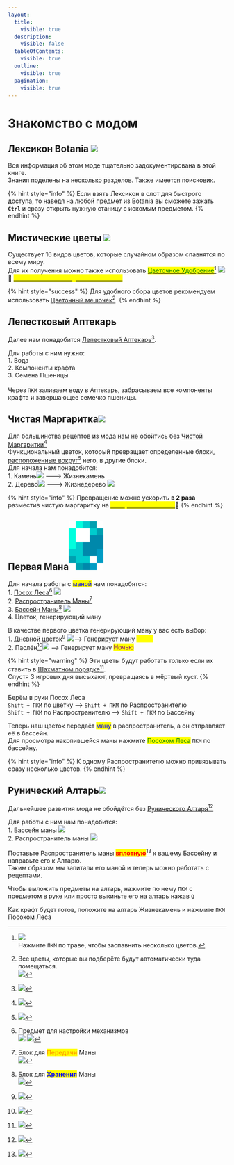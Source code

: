 ```yaml
---
layout:
  title:
    visible: true
  description:
    visible: false
  tableOfContents:
    visible: true
  outline:
    visible: true
  pagination:
    visible: true
---
```


# Знакомство с модом

## Лексикон Botania ![](https://ftbwiki.org/images/a/a6/Grid\_Lexica\_Botania.png)

Вся информация об этом моде тщательно задокументирована в этой книге. \
Знания поделены на несколько разделов. Также имеется поисковик.

{% hint style="info" %}
Если взять Лексикон в слот для быстрого доступа, то наведя на любой предмет из Botania вы сможете зажать **`Ctrl`** и сразу открыть нужную станицу с искомым предметом.
{% endhint %}

## Мистические цветы ![](https://cdn.discordapp.com/attachments/1125896171848732772/1126284817307271218/Mystical\_Flower.gif)

Существует 16 видов цветов, которые случайном образом спавнятся по всему миру.\
Для их получения можно также использовать [<mark style="color:green;">Цветочное Удобрение</mark>](#user-content-fn-1)[^1] ![](https://ftbwiki.org/images/6/65/Grid\_Floral\_Fertilizer.png) \
:pushpin: [<mark style="color:yellow;">**`Способ бесконечной добычи лепестков`**</mark>](../interesno-znat/botania.md#beskonechnaya-dobycha-lepestkov)&#x20;

{% hint style="success" %}
Для удобного сбора цветов рекомендуем использовать [Цветочный мешочек](#user-content-fn-2)[^2] <img src="https://ftbwiki.org/images/1/11/Grid_Flower_Pouch.png" alt="" data-size="original">
{% endhint %}

## Лепестковый Аптекарь <img src="https://ftbwiki.org/images/thumb/e/eb/Block_Petal_Apothecary.png/128px-Block_Petal_Apothecary.png" alt="" data-size="line">

Далее нам понадобится [Лепестковый Аптекарь](#user-content-fn-3)[^3].

Для работы с ним нужно:\
1\. Вода<img src="https://ftbwiki.org/images/6/69/Grid_Water_Bucket_(Minecraft).png" alt="" data-size="line">\
2\. Компоненты крафта<img src="https://ftbwiki.org/images/0/08/Item_Mystical_White_Petal.png" alt="" data-size="line">\
3\. Семена Пшеницы<img src="https://ftbwiki.org/images/9/9f/Item_Seeds.png" alt="" data-size="line">\
\
Через `ПКМ` заливаем воду в Аптекарь, забрасываем все компоненты крафта и завершающее семечко пшеницы.

## Чистая Маргаритка![](https://ftbwiki.org/images/a/a0/Grid\_Pure\_Daisy.png)

Для большинства рецептов из мода нам не обойтись без [Чистой Маргаритки](#user-content-fn-4)[^4]\
Функциональный цветок, который превращает определенные блоки, [расположенные вокруг](#user-content-fn-5)[^5] него, в другие блоки.\
Для начала нам понадобится:\
1\. Камень![](https://ftbwiki.org/images/a/a6/Grid\_Stone.png) ---> Жизнекамень<img src="https://ftbwiki.org/images/7/7d/Grid_Livingrock.png" alt="" data-size="original"> \
2\. Дерево![](https://ftbwiki.org/images/5/52/Grid\_Oak\_Wood.png) ---> Жизнедерево ![](https://ftbwiki.org/images/0/04/Grid\_Livingwood.png)

{% hint style="info" %}
Превращение можно ускорить **в 2 раза** разместив чистую маргаритку на [<mark style="color:yellow;">**Зачарованной Почве**</mark>](../interesno-znat/botania.md#zacharovannaya-pochva):pushpin:
{% endhint %}

## Первая Мана<img src="../.gitbook/assets/Mana.png" alt="" data-size="line">

Для начала работы с <mark style="color:blue;">маной</mark> нам понадобятся:\
1\. [Посох Леса](#user-content-fn-6)[^6] ![](https://ftbwiki.org/images/8/86/Grid\_Wand\_of\_the\_Forest.png)\
2\. [Распространитель Маны](#user-content-fn-7)[^7] <img src="https://ftbwiki.org/images/8/84/Grid_Mana_Spreader.png" alt="" data-size="original">\
3\. [Бассейн Маны](#user-content-fn-8)[^8] ![](https://ftbwiki.org/images/0/07/Grid\_Mana\_Pool.png)\
4\. Цветок, генерирующий ману

В качестве первого цветка генерирующий ману у вас есть выбор:\
1\. [Дневной цветок](#user-content-fn-9)[^9] ![](https://ftbwiki.org/images/6/60/Grid\_Daybloom.png)--> Генерирует ману <mark style="color:yellow;">Днём</mark>\
2\. Паслён[^10]![](https://ftbwiki.org/images/b/be/Grid\_Nightshade.png) --> Генерирует ману <mark style="color:purple;">Ночью</mark>&#x20;

{% hint style="warning" %}
Эти цветы будут работать только если их ставить в [Шахматном порядке](#user-content-fn-11)[^11].\
Спустя 3 игровых дня высыхают, превращаясь в мёртвый куст.
{% endhint %}

Берём в руки Посох Леса <img src="https://ftbwiki.org/images/8/86/Grid_Wand_of_the_Forest.png" alt="" data-size="line">\
`Shift + ПКМ` по цветку --> `Shift + ПКМ` по Распространителю\
`Shift + ПКМ` по Распространителю --> `Shift + ПКМ` по Бассейну

Теперь наш цветок передаёт <mark style="color:blue;">ману</mark> в распространитель, а он отправляет её в бассейн.\
Для просмотра накопившейся маны нажмите <mark style="color:green;">Посохом Леса</mark> `ПКМ` по бассейну.

{% hint style="info" %}
К одному Распространителю можно привязывать сразу несколько цветов.
{% endhint %}

## Рунический Алтарь![](https://ftbwiki.org/images/a/ad/Grid\_Runic\_Altar.png)

Дальнейшее развития мода не обойдётся без [Рунического Алтаря](#user-content-fn-1)[^12]

Для работы с ним нам понадобится:\
1\. Бассейн маны ![](https://ftbwiki.org/images/0/07/Grid\_Mana\_Pool.png)\
2\. Распространитель маны ![](https://ftbwiki.org/images/8/84/Grid\_Mana\_Spreader.png)

Поставьте Распространитель маны [<mark style="color:red;">**вплотную**</mark>](#user-content-fn-2)[^13] к вашему Бассейну и направьте его к Алтарю.\
Таким образом мы запитали его маной и теперь можно работать с рецептами.

Чтобы выложить предметы на алтарь, нажмите по нему `ПКМ` с предметом в руке или просто выкиньте его на алтарь нажав `Q`&#x20;

Как крафт будет готов, положите на алтарь Жизнекамень и нажмите `ПКМ` Посохом Леса

[^1]: ![](https://media.discordapp.net/attachments/1125896171848732772/1126292032269336626/Screenshot\_1.png)\
    Нажмите `ПКМ` по траве, чтобы заспавнить несколько цветов.

[^2]: Все цветы, которые вы подберёте будут автоматически туда помещаться.\
    ![](https://media.discordapp.net/attachments/1125896171848732772/1126923153432662171/image.png)

[^3]: ![](https://media.discordapp.net/attachments/1125896171848732772/1126297094274158673/Screenshot\_2.png)

[^4]: ![](https://media.discordapp.net/attachments/1125896171848732772/1126524413668495461/Screenshot\_3.png)

[^5]: ![](https://media.discordapp.net/attachments/1125896171848732772/1126552620828459008/-2.png)

[^6]: Предмет для настройки механизмов\
    ![](https://media.discordapp.net/attachments/1125896171848732772/1126881576354058340/image.png) ![](https://media.discordapp.net/attachments/1125896171848732772/1126882109068427295/image.png)

[^7]: Блок для <mark style="color:orange;">**Передачи**</mark> Маны\
    ![](https://media.discordapp.net/attachments/1125896171848732772/1126880588331225128/image.png)

[^8]: Блок для <mark style="color:blue;">**Хранения**</mark> Маны\
    ![](https://media.discordapp.net/attachments/1125896171848732772/1126880909388423308/image.png)

[^9]: ![](https://media.discordapp.net/attachments/1125896171848732772/1126886140771835944/image.png)

[^10]: ![](https://media.discordapp.net/attachments/1125896171848732772/1126886400596394125/image.png)

[^11]: ![](https://media.discordapp.net/attachments/1125896171848732772/1126902616341880832/-1.png)

[^12]: ![](https://media.discordapp.net/attachments/1125896171848732772/1128643606782148668/image.png)

[^13]: ![](https://media.discordapp.net/attachments/1125896171848732772/1128647790185164841/-1.png)
